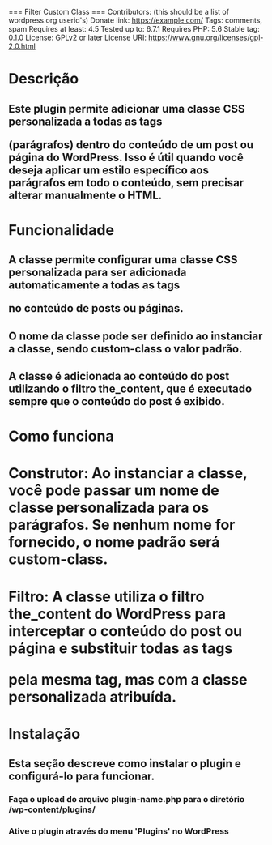 === Filter Custom Class ===
Contributors: (this should be a list of wordpress.org userid's)
Donate link: https://example.com/
Tags: comments, spam
Requires at least: 4.5
Tested up to: 6.7.1
Requires PHP: 5.6
Stable tag: 0.1.0
License: GPLv2 or later
License URI: https://www.gnu.org/licenses/gpl-2.0.html


# Descrição
## Este plugin permite adicionar uma classe CSS personalizada a todas as tags <p> (parágrafos) dentro do conteúdo de um post ou página do WordPress. Isso é útil quando você deseja aplicar um estilo específico aos parágrafos em todo o conteúdo, sem precisar alterar manualmente o HTML.

# Funcionalidade
## A classe permite configurar uma classe CSS personalizada para ser adicionada automaticamente a todas as tags <p> no conteúdo de posts ou páginas.
## O nome da classe pode ser definido ao instanciar a classe, sendo custom-class o valor padrão.
## A classe é adicionada ao conteúdo do post utilizando o filtro the_content, que é executado sempre que o conteúdo do post é exibido.

# Como funciona
# Construtor: Ao instanciar a classe, você pode passar um nome de classe personalizada para os parágrafos. Se nenhum nome for fornecido, o nome padrão será custom-class.
# Filtro: A classe utiliza o filtro the_content do WordPress para interceptar o conteúdo do post ou página e substituir todas as tags <p> pela mesma tag, mas com a classe personalizada atribuída.


# Instalação
## Esta seção descreve como instalar o plugin e configurá-lo para funcionar.

### Faça o upload do arquivo plugin-name.php para o diretório /wp-content/plugins/
### Ative o plugin através do menu 'Plugins' no WordPress